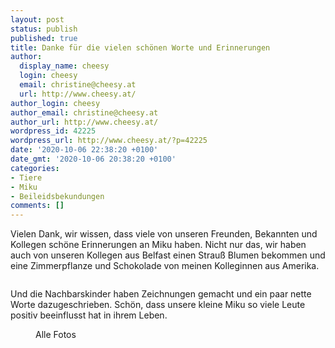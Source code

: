 ```yaml
---
layout: post
status: publish
published: true
title: Danke für die vielen schönen Worte und Erinnerungen
author:
  display_name: cheesy
  login: cheesy
  email: christine@cheesy.at
  url: http://www.cheesy.at/
author_login: cheesy
author_email: christine@cheesy.at
author_url: http://www.cheesy.at/
wordpress_id: 42225
wordpress_url: http://www.cheesy.at/?p=42225
date: '2020-10-06 22:38:20 +0100'
date_gmt: '2020-10-06 20:38:20 +0100'
categories:
- Tiere
- Miku
- Beileidsbekundungen
comments: []
---
```

<!-- wp:paragraph -->
Vielen Dank, wir wissen, dass viele von unseren Freunden, Bekannten und Kollegen schöne Erinnerungen an Miku haben. Nicht nur das, wir haben auch von unseren Kollegen aus Belfast einen Strauß Blumen bekommen und eine Zimmerpflanze und Schokolade von meinen Kolleginnen aus Amerika.
<!-- /wp:paragraph -->
<!-- wp:image {"id":42215} -->
<figure class="wp-block-image"><img src="{% link _fotos/sonstiges/beileidsbekundungen/Miku-Gedenken-001.jpg %}" alt="" class="wp-image-42215"></figure>
<!-- /wp:image -->
<!-- wp:paragraph -->
Und die Nachbarskinder haben Zeichnungen gemacht und ein paar nette Worte dazugeschrieben.
<!-- /wp:paragraph -->
<!-- wp:paragraph -->
Schön, dass unsere kleine Miku so viele Leute positiv beeinflusst hat in ihrem Leben.
<!-- /wp:paragraph -->
<!-- wp:image {"id":42220,"linkDestination":"custom"} -->
<figure class="wp-block-image"><a href="{% link _fotos/sonstiges/beileidsbekundungen/index.md %}"><img src="{% link _fotos/sonstiges/beileidsbekundungen/Miku-Gedenken-006.jpg %}" alt="" class="wp-image-42220"></a><br>
<figcaption>Alle Fotos</figcaption>
</figure>
<!-- /wp:image -->
